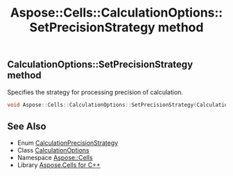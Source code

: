 ﻿---
title: Aspose::Cells::CalculationOptions::SetPrecisionStrategy method
linktitle: SetPrecisionStrategy
second_title: Aspose.Cells for C++ API Reference
description: 'Aspose::Cells::CalculationOptions::SetPrecisionStrategy method. Specifies the strategy for processing precision of calculation in C++.'
type: docs
weight: 1500
url: /cpp/aspose.cells/calculationoptions/setprecisionstrategy/
---
## CalculationOptions::SetPrecisionStrategy method


Specifies the strategy for processing precision of calculation.

```cpp
void Aspose::Cells::CalculationOptions::SetPrecisionStrategy(CalculationPrecisionStrategy value)
```

## See Also

* Enum [CalculationPrecisionStrategy](../../calculationprecisionstrategy/)
* Class [CalculationOptions](../)
* Namespace [Aspose::Cells](../../)
* Library [Aspose.Cells for C++](../../../)
